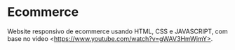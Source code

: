 # Ecommerce
Website responsivo de ecommerce usando HTML, CSS e JAVASCRIPT, com base no vídeo &lt;https://www.youtube.com/watch?v=gWAV3HmWjmY>.
